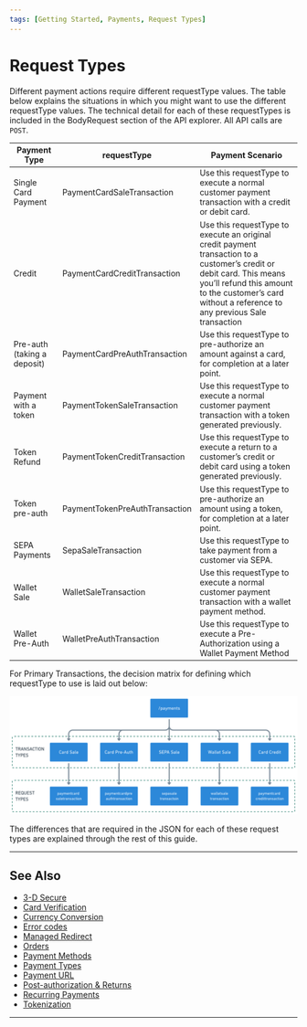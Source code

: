 ```yaml
---
tags: [Getting Started, Payments, Request Types]
---
```


# Request Types

Different payment actions require different requestType values. The table below explains the situations in which you might want to use the different requestType values. The technical detail for each of these requestTypes is included in the BodyRequest section of the API explorer. All API calls are ```POST```.

| Payment Type                | requestType                    | Payment Scenario                                                                                                                                                                                                              |
|-----------------------------|--------------------------------|-------------------------------------------------------------------------------------------------------------------------------------------------------------------------------------------------------------------------------|
| Single Card Payment         | PaymentCardSaleTransaction     | Use this requestType to execute a normal customer payment transaction with a credit or debit card.                                                                                                                            |
| Credit                      | PaymentCardCreditTransaction   | Use this requestType to execute an original credit payment transaction to a customer’s credit or debit card. This means you’ll refund this amount to the customer’s card without a reference to any previous Sale transaction |
| Pre-auth (taking a deposit) | PaymentCardPreAuthTransaction  | Use this requestType to pre-authorize an amount against a card, for completion at a later point.                                                                                                                              |
| Payment with a token        | PaymentTokenSaleTransaction    | Use this requestType to execute a normal customer payment transaction with a token generated previously.                                                                                                                      |
| Token Refund                | PaymentTokenCreditTransaction  | Use this requestType to execute a return to a customer’s credit or debit card using a token generated previously.                                                                                                             |
| Token pre-auth              | PaymentTokenPreAuthTransaction | Use this requestType to pre-authorize an amount using a token, for completion at a later point.                                                                                                                               |
| SEPA Payments               | SepaSaleTransaction            | Use this requestType to take payment from a customer via SEPA.                                                                                                                                                                |
| Wallet Sale                 | WalletSaleTransaction          | Use this requestType to execute a normal customer payment transaction with a wallet payment method.                                                                                                                           |
| Wallet Pre-Auth             | WalletPreAuthTransaction       | Use this requestType to execute a Pre-Authorization using a Wallet Payment Method                                                                                                                                             |

For Primary Transactions, the decision matrix for defining which requestType to use is laid out below:

![Request Type Decision Matrix!](/assets/images/3-1-decision-matrix.png "Request Type Decision Matrix")

The differences that are required in the JSON for each of these request types are explained through the rest of this guide.

---

## See Also

- [3-D Secure](?path=docs/english/payments/3-5-3d-secure.md)
- [Card Verification](?path=docs/english/payments/3-6-card-verification.md)
- [Currency Conversion](?path=docs/english/payments/3-7-currency-conversion.md)
- [Error codes](?path=docs/english/payments/3-13-error-codes.md)
- [Managed Redirect](?path=docs/english/payments/3-8-managed-redirect.md)
- [Orders](?path=docs/english/payments/3-9-orders.md)
- [Payment Methods](?path=docs/english/payments/3-2-payment-methods.md)
- [Payment Types](?path=docs/english/payments/3-3-payment-types.md)
- [Payment URL](?path=docs/english/payments/3-10-payment-url.md)
- [Post-authorization & Returns](?path=docs/english/payments/3-4-post-auth.md)
- [Recurring Payments](?path=docs/english/payments/3-11-recurring-payments.md)
- [Tokenization](?path=docs/english/payments/3-12-tokenisation.md)

---

